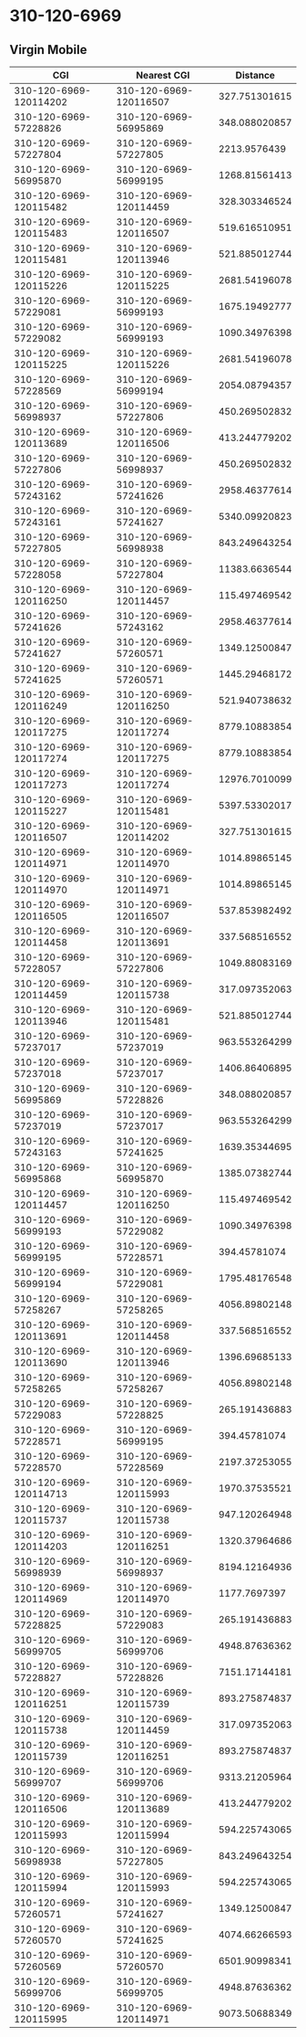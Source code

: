 # 310-120-6969
## Virgin Mobile


| CGI | Nearest CGI | Distance |
|-----|-------------|----------|
| 310-120-6969-120114202 | 310-120-6969-120116507 | 327.751301615 |
| 310-120-6969-57228826 | 310-120-6969-56995869 | 348.088020857 |
| 310-120-6969-57227804 | 310-120-6969-57227805 | 2213.9576439 |
| 310-120-6969-56995870 | 310-120-6969-56999195 | 1268.81561413 |
| 310-120-6969-120115482 | 310-120-6969-120114459 | 328.303346524 |
| 310-120-6969-120115483 | 310-120-6969-120116507 | 519.616510951 |
| 310-120-6969-120115481 | 310-120-6969-120113946 | 521.885012744 |
| 310-120-6969-120115226 | 310-120-6969-120115225 | 2681.54196078 |
| 310-120-6969-57229081 | 310-120-6969-56999193 | 1675.19492777 |
| 310-120-6969-57229082 | 310-120-6969-56999193 | 1090.34976398 |
| 310-120-6969-120115225 | 310-120-6969-120115226 | 2681.54196078 |
| 310-120-6969-57228569 | 310-120-6969-56999194 | 2054.08794357 |
| 310-120-6969-56998937 | 310-120-6969-57227806 | 450.269502832 |
| 310-120-6969-120113689 | 310-120-6969-120116506 | 413.244779202 |
| 310-120-6969-57227806 | 310-120-6969-56998937 | 450.269502832 |
| 310-120-6969-57243162 | 310-120-6969-57241626 | 2958.46377614 |
| 310-120-6969-57243161 | 310-120-6969-57241627 | 5340.09920823 |
| 310-120-6969-57227805 | 310-120-6969-56998938 | 843.249643254 |
| 310-120-6969-57228058 | 310-120-6969-57227804 | 11383.6636544 |
| 310-120-6969-120116250 | 310-120-6969-120114457 | 115.497469542 |
| 310-120-6969-57241626 | 310-120-6969-57243162 | 2958.46377614 |
| 310-120-6969-57241627 | 310-120-6969-57260571 | 1349.12500847 |
| 310-120-6969-57241625 | 310-120-6969-57260571 | 1445.29468172 |
| 310-120-6969-120116249 | 310-120-6969-120116250 | 521.940738632 |
| 310-120-6969-120117275 | 310-120-6969-120117274 | 8779.10883854 |
| 310-120-6969-120117274 | 310-120-6969-120117275 | 8779.10883854 |
| 310-120-6969-120117273 | 310-120-6969-120117274 | 12976.7010099 |
| 310-120-6969-120115227 | 310-120-6969-120115481 | 5397.53302017 |
| 310-120-6969-120116507 | 310-120-6969-120114202 | 327.751301615 |
| 310-120-6969-120114971 | 310-120-6969-120114970 | 1014.89865145 |
| 310-120-6969-120114970 | 310-120-6969-120114971 | 1014.89865145 |
| 310-120-6969-120116505 | 310-120-6969-120116507 | 537.853982492 |
| 310-120-6969-120114458 | 310-120-6969-120113691 | 337.568516552 |
| 310-120-6969-57228057 | 310-120-6969-57227806 | 1049.88083169 |
| 310-120-6969-120114459 | 310-120-6969-120115738 | 317.097352063 |
| 310-120-6969-120113946 | 310-120-6969-120115481 | 521.885012744 |
| 310-120-6969-57237017 | 310-120-6969-57237019 | 963.553264299 |
| 310-120-6969-57237018 | 310-120-6969-57237017 | 1406.86406895 |
| 310-120-6969-56995869 | 310-120-6969-57228826 | 348.088020857 |
| 310-120-6969-57237019 | 310-120-6969-57237017 | 963.553264299 |
| 310-120-6969-57243163 | 310-120-6969-57241625 | 1639.35344695 |
| 310-120-6969-56995868 | 310-120-6969-56995870 | 1385.07382744 |
| 310-120-6969-120114457 | 310-120-6969-120116250 | 115.497469542 |
| 310-120-6969-56999193 | 310-120-6969-57229082 | 1090.34976398 |
| 310-120-6969-56999195 | 310-120-6969-57228571 | 394.45781074 |
| 310-120-6969-56999194 | 310-120-6969-57229081 | 1795.48176548 |
| 310-120-6969-57258267 | 310-120-6969-57258265 | 4056.89802148 |
| 310-120-6969-120113691 | 310-120-6969-120114458 | 337.568516552 |
| 310-120-6969-120113690 | 310-120-6969-120113946 | 1396.69685133 |
| 310-120-6969-57258265 | 310-120-6969-57258267 | 4056.89802148 |
| 310-120-6969-57229083 | 310-120-6969-57228825 | 265.191436883 |
| 310-120-6969-57228571 | 310-120-6969-56999195 | 394.45781074 |
| 310-120-6969-57228570 | 310-120-6969-57228569 | 2197.37253055 |
| 310-120-6969-120114713 | 310-120-6969-120115993 | 1970.37535521 |
| 310-120-6969-120115737 | 310-120-6969-120115738 | 947.120264948 |
| 310-120-6969-120114203 | 310-120-6969-120116251 | 1320.37964686 |
| 310-120-6969-56998939 | 310-120-6969-56998937 | 8194.12164936 |
| 310-120-6969-120114969 | 310-120-6969-120114970 | 1177.7697397 |
| 310-120-6969-57228825 | 310-120-6969-57229083 | 265.191436883 |
| 310-120-6969-56999705 | 310-120-6969-56999706 | 4948.87636362 |
| 310-120-6969-57228827 | 310-120-6969-57228826 | 7151.17144181 |
| 310-120-6969-120116251 | 310-120-6969-120115739 | 893.275874837 |
| 310-120-6969-120115738 | 310-120-6969-120114459 | 317.097352063 |
| 310-120-6969-120115739 | 310-120-6969-120116251 | 893.275874837 |
| 310-120-6969-56999707 | 310-120-6969-56999706 | 9313.21205964 |
| 310-120-6969-120116506 | 310-120-6969-120113689 | 413.244779202 |
| 310-120-6969-120115993 | 310-120-6969-120115994 | 594.225743065 |
| 310-120-6969-56998938 | 310-120-6969-57227805 | 843.249643254 |
| 310-120-6969-120115994 | 310-120-6969-120115993 | 594.225743065 |
| 310-120-6969-57260571 | 310-120-6969-57241627 | 1349.12500847 |
| 310-120-6969-57260570 | 310-120-6969-57241625 | 4074.66266593 |
| 310-120-6969-57260569 | 310-120-6969-57260570 | 6501.90998341 |
| 310-120-6969-56999706 | 310-120-6969-56999705 | 4948.87636362 |
| 310-120-6969-120115995 | 310-120-6969-120114971 | 9073.50688349 |
